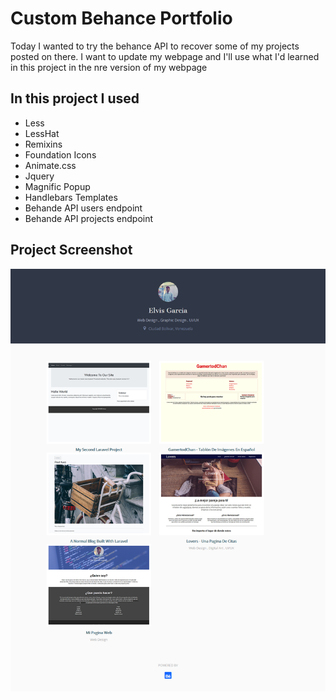 # Custom Behance Portfolio

Today I wanted to try the behance API to recover some of my projects posted on there. I want to update my webpage and I'll use what I'd learned in this project in the nre version of my webpage

## In this project I used

 - Less
 - LessHat
 - Remixins
 - Foundation Icons
 - Animate.css
 - Jquery
 - Magnific Popup
 - Handlebars Templates
 - Behande API users endpoint
 - Behande API projects endpoint

 ## Project Screenshot
![Screenshot](https://github.com/GamertodArk/custom-behance-portfolio/blob/master/project-screenshots/Screenshot_2018-10-24%20Behance%20API%20Test.png "Project Screenshot")
